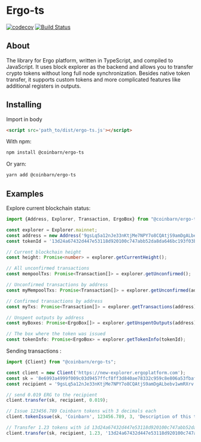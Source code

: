 # Ergo-ts

[![codecov](https://codecov.io/gh/coinbarn/ergo-ts/branch/master/graph/badge.svg)](https://codecov.io/gh/coinbarn/ergo-ts)
[![Build Status](https://travis-ci.org/coinbarn/ergo-ts.svg?branch=master)](https://travis-ci.org/coinbarn/ergo-ts)

## About

The library for Ergo platform, written in TypeScript, and compiled to JavaScript.
It uses block explorer as the backend and allows you to transfer crypto tokens without long full node synchronization. Besides native token transfer, it supports custom tokens and more complicated features like additional registers in outputs.

## Installing

Import in body

```html
<script src='path_to/dist/ergo-ts.js'></script> 
```

With npm:

```sh
npm install @coinbarn/ergo-ts
```

Or yarn:
```sh
yarn add @coinbarn/ergo-ts
```

## Examples


Explore current blockchain status:

```typescript
import {Address, Explorer, Transaction, ErgoBox} from "@coinbarn/ergo-ts";

const explorer = Explorer.mainnet;
const address = new Address('9gsLq5a12nJe33nKtjMe7NPY7o8CQAtjS9amDgALbebv1wmRXrv');
const tokenId = '13d24a67432d447e53118d920100c747abb52da8da646bc193f03b47b64a8ac5';

// Current blockchain height
const height: Promise<number> = explorer.getCurrentHeight();

// All unconfirmed transactions
const mempoolTxs: Promise<Transaction[]> = explorer.getUnconfirmed();

// Unconfirmed transactions by address
const myMempoolTxs: Promise<Transaction[]> = explorer.getUnconfirmed(address);

// Confirmed transactions by address
const myTxs: Promise<Transaction[]> = explorer.getTransactions(address);

// Unspent outputs by address
const myBoxes: Promise<ErgoBox[]> = explorer.getUnspentOutputs(address);

// The box where the token was issued
const tokenInfo: Promise<ErgoBox> = explorer.getTokenInfo(tokenId);

```


Sending transactions :

```typescript
import {Client} from "@coinbarn/ergo-ts";

const client = new Client('https://new-explorer.ergoplatform.com');
const sk = '8e6993a4999f009c03d9457ffcf8ff3d840ae78332c959c8e806a53fbafbbee1';
const recipient = '9gsLq5a12nJe33nKtjMe7NPY7o8CQAtjS9amDgALbebv1wmRXrv';

// send 0.019 ERG to the recipient
client.transfer(sk, recipient, 0.019);

// Issue 123456.789 Coinbarn tokens with 3 decimals each
client.tokenIssue(sk, 'Coinbarn', 123456.789, 3, 'Description of this token');

// Transfer 1.23 tokens with id 13d24a67432d447e53118d920100c747abb52da8da646bc193f03b47b64a8ac5 to the recipient
client.transfer(sk, recipient, 1.23, '13d24a67432d447e53118d920100c747abb52da8da646bc193f03b47b64a8ac5');
```
